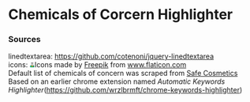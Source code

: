 # Chemicals of Corcern Highlighter

### Sources
linedtextarea: https://github.com/cotenoni/jquery-linedtextarea<br>
icons:  <span>
            <img width=2% height=2% src="icons/flask_512.png">Icons made by 
            <a href="http://www.freepik.com/" title="Freepik">Freepik</a> from 
            <a href="https://www.flaticon.com/" title="Flaticon">www.flaticon.com</a>
        </span><br>
Default list of chemicals of concern was scraped from <a href=http://www.safecosmetics.org/>Safe Cosmetics</a><br>
Based on an earlier chrome extension named
*Automatic Keywords Highlighter*(https://github.com/wrzlbrmft/chrome-keywords-highlighter)<br>
